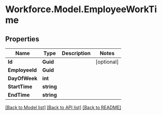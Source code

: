 # Workforce.Model.EmployeeWorkTime
## Properties

Name | Type | Description | Notes
------------ | ------------- | ------------- | -------------
**Id** | **Guid** |  | [optional] 
**EmployeeId** | **Guid** |  | 
**DayOfWeek** | **int** |  | 
**StartTime** | **string** |  | 
**EndTime** | **string** |  | 

[[Back to Model list]](../README.md#documentation-for-models) [[Back to API list]](../README.md#documentation-for-api-endpoints) [[Back to README]](../README.md)


